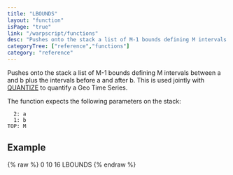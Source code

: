 ```yaml
---
title: "LBOUNDS"
layout: "function"
isPage: "true"
link: "/warpscript/functions"
desc: "Pushes onto the stack a list of M-1 bounds defining M intervals between a and b plus the intervals before a and after b."
categoryTree: ["reference","functions"]
category: "reference"
---
```

 
Pushes onto the stack a list of M-1 bounds defining M intervals between a and b plus the intervals before a and after b. This is used jointly with [QUANTIZE](function_QUANTIZE) to quantify a Geo Time Series.

The function expects the following parameters on the stack:

      2: a
      1: b
    TOP: M

## Example ##

{% raw %}
<warp10-warpscript-widget backend="{{backend}}"  exec-endpoint="{{execEndpoint}}">0
10
16
LBOUNDS
</warp10-warpscript-widget>
{% endraw %}

